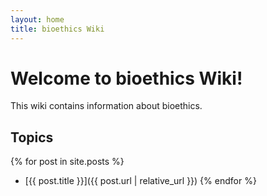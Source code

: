 ```yaml
---
layout: home
title: bioethics Wiki
---
```


# Welcome to bioethics Wiki!

This wiki contains information about bioethics.

## Topics

{% for post in site.posts %}
- [{{ post.title }}]({{ post.url | relative_url }})
{% endfor %}

